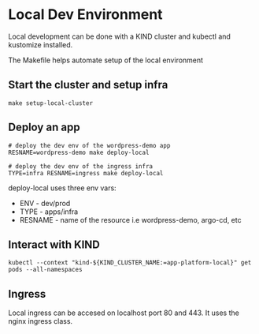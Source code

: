 # Local Dev Environment

Local development can be done with a KIND cluster and kubectl and kustomize installed.

The Makefile helps automate setup of the local environment

## Start the cluster and setup infra

```shell
make setup-local-cluster
```

## Deploy an app

```shell
# deploy the dev env of the wordpress-demo app
RESNAME=wordpress-demo make deploy-local

# deploy the dev env of the ingress infra
TYPE=infra RESNAME=ingress make deploy-local
```

deploy-local uses three env vars:

* ENV - dev/prod
* TYPE - apps/infra
* RESNAME - name of the resource i.e wordpress-demo, argo-cd, etc

## Interact with KIND

```shell
kubectl --context "kind-${KIND_CLUSTER_NAME:=app-platform-local}" get pods --all-namespaces 
```

## Ingress

Local ingress can be accesed on localhost port 80 and 443. It uses the nginx ingress class.
